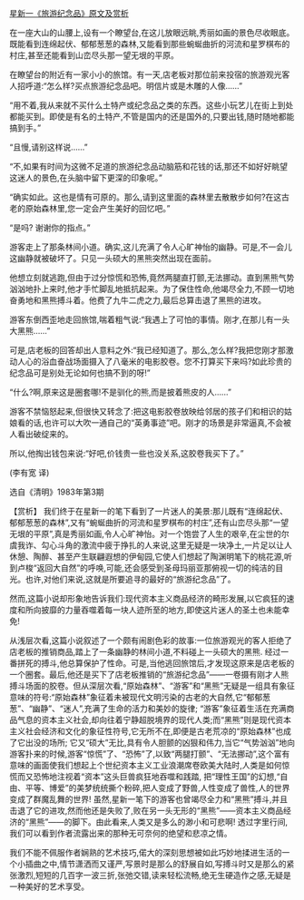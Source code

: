 [星新一《旅游纪念品》原文及赏析](https://www.vrrw.net/wx/15414.html)

在一座大山的山腰上,设有一个瞭望台,在这儿放眼远眺,秀丽如画的景色尽收眼底。既能看到连绵起伏、郁郁葱葱的森林,又能看到那些蜿蜒曲折的河流和星罗棋布的村庄,甚至还能看到山峦尽头那一望无垠的平原。

在瞭望台的附近有一家小小的旅馆。有一天,店老板对那位前来投宿的旅游观光客人招呼道:“怎么样?买点旅游纪念品吧。明信片或是木雕的人像……”

“用不着,我从来就不买什么土特产或纪念品之类的东西。这些小玩艺儿在街上到处都能买到。即使是有名的土特产,不管是国内的还是国外的,只要出钱,随时随地都能搞到手。”

“且慢,请别这样说……”

“不,如果有时间为这微不足道的旅游纪念品动脑筋和花钱的话,那还不如好好眺望这迷人的景色,在头脑中留下更深的印象呢。”

“确实如此。这也是情有可原的。那么,请到这里面的森林里去散散步如何?在这古老的原始森林里,您一定会产生美好的回忆吧。”

“是吗? 谢谢你的指点。”

游客走上了那条林间小道。确实,这儿充满了令人心旷神怡的幽静。可是,不一会儿这幽静就被破坏了。只见一头硕大的黑熊突然出现在面前。

他想立刻就逃跑,但由于过分惊慌和恐怖,竟然两腿直打颤,无法挪动。直到黑熊气势汹汹地扑上来时,他才手忙脚乱地抵抗起来。为了保住性命,他竭尽全力,不顾一切地奋勇地和黑熊搏斗着。他费了九牛二虎之力,最后总算击退了黑熊的进攻。

游客东倒西歪地走回旅馆,喘着粗气说:“我遇上了可怕的事情。刚才,在那儿有一头大黑熊……”

可是,店老板的回答却出人意料之外:“我已经知道了。那么,怎么样?我把您刚才那激动人心的浴血奋战场面摄入了八毫米的电影胶卷。您不打算买下来吗?如此珍贵的纪念品可是别处无论如何也搞不到的呀!”

“什么?啊,原来这是圈套哪!不是驯化的熊,而是披着熊皮的人……”

游客不禁恼怒起来,但很快又转念了:把这电影胶卷放映给邻居的孩子们和相识的姑娘看的话,也许可以大吹一通自己的“英勇事迹”吧。刚才的场景是非常逼真,不会被人看出破绽来的。

所以,他掏出钱包来说:“好吧,价钱贵一些也没关系,这胶卷我买下了。”

(李有宽 译)

选自《清明》1983年第3期



【赏析】 我们终于在星新一的笔下看到了一片迷人的美景:那儿既有“连绵起伏、郁郁葱葱的森林”,又有“蜿蜒曲折的河流和星罗棋布的村庄”,还有山峦尽头那“一望无垠的平原”,真是秀丽如画,令人心旷神怡。对一个饱尝了人生的艰辛,在尘世的尔虞我诈、勾心斗角的激流中疲于挣扎的人来说,这里无疑是一块净土,一片足以让人休憩、陶醉、甚至产生联翩遐想的伊甸园,它使人们想起了陶渊明笔下的桃花源,听到卢梭“返回大自然”的呼唤,可能,还会感受到圣母玛丽亚那俯视一切的纯洁的目光。也许,对他们来说,这就是所要追寻的最好的“旅游纪念品”了。

然而,这篇小说却形象地告诉我们:现代资本主义商品经济的畸形发展,以它疯狂的速度和所向披靡的力量吞噬着每一块人迹所至的地方,即使这片迷人的圣土也未能幸免!

从浅层次看,这篇小说叙述了一个颇有闹剧色彩的故事:一位旅游观光的客人拒绝了店老板的推销商品,踏上了一条幽静的林间小道,不料碰上一头硕大的黑熊. 经过一番拼死的搏斗,他总算保护了性命。可是,当他逃回旅馆后,才发现这原来是店老板的一个圈套。最后,他还是买下了店老板推销的“旅游纪念品”——一卷摄有刚才人熊搏斗场面的胶卷。但从深层次看,“原始森林”、“游客”和“黑熊”无疑是一组具有象征意味的符号:“原始森林”象征着未被现代文明污染的古老的大自然,它“郁郁葱葱”、“幽静”、“迷人”,充满了生命的活力和美妙的旋律; “游客”象征着生活在充满商品气息的资本主义社会,却向往着宁静超脱境界的现代人类;而“黑熊”则是现代资本主义社会经济和文化的象征性符号,它无所不在,即便是古老荒凉的“原始森林”也成了它出没的场所; 它又“硕大”无比,具有令人胆颤的凶狠和伟力,当它“气势汹汹”地向游客扑来的时候,游客“惊慌”了、“恐怖”了,以致“两腿打颤”、“无法挪动”,这个富有意味的画面使我们想起上个世纪资本主义工业浪潮席卷欧美大陆时,人类是如何惊慌而又恐怖地注视着“资本”这头巨兽疯狂地吞噬和践踏, 把“理性王国”的幻想,“自由、平等、博爱”的美梦统统撕个粉碎,把人变成了野兽,人性变成了兽性,人的世界变成了群魔乱舞的世界! 虽然,星新一笔下的游客也曾竭尽全力和“黑熊”搏斗,并且击退了它的进攻,然而他还是失败了,败在另一头无形的“黑熊”——资本主义商品经济的“黑熊”——的脚下。由此看来,人类又是多么的渺小和可悲啊! 透过字里行间,我们可以看到作者流露出来的那种无可奈何的绝望和悲凉之情。

我们不能不佩服作者娴熟的艺术技巧,偌大的深刻思想被如此巧妙地揉进生活的一个小插曲之中,情节潇洒而又谨严,写景时是那么的舒展自如,写搏斗时又是那么的紧张激烈,短短的几百字一波三折,张弛交错,读来轻松流畅,绝无生硬造作之感,无疑是一种美好的艺术享受。

